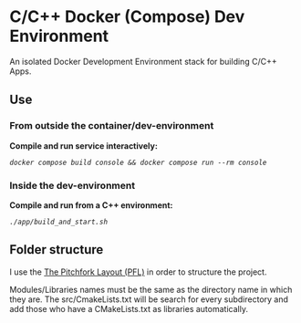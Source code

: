 # C/C++ Docker (Compose) Dev Environment

An isolated Docker Development Environment stack for building C/C++ Apps.

## Use

### From outside the container/dev-environment

**Compile and run service interactively:**

_`docker compose build console && docker compose run --rm console`_

### Inside the dev-environment

**Compile and run from a C++ environment:**

_`./app/build_and_start.sh`_

## Folder structure

I use the [The Pitchfork Layout (PFL)](https://api.csswg.org/bikeshed/?force=1&url=https://raw.githubusercontent.com/vector-of-bool/pitchfork/develop/data/spec.bs) in order to structure the project. 

Modules/Libraries names must be the same as the directory name in which they are.
The src/CmakeLists.txt will be search for every subdirectory and add those who have a CMakeLists.txt as libraries automatically.